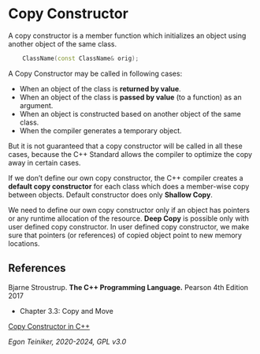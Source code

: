 # Copy Constructor

A copy constructor is a member function which initializes an object using another object of the same class.
		
```C++
    ClassName(const ClassName& orig); 
```		

A Copy Constructor may be called in following cases:
* When an object of the class is **returned by value**.
* When an object of the class is **passed by value** (to a function) as an argument.
* When an object is constructed based on another object of the same class.
* When the compiler generates a temporary object.

But it is not guaranteed that a copy constructor will be called in all 
these cases, because the C++ Standard allows the compiler to optimize the 
copy away in certain cases.

If we don’t define our own copy constructor, the C++ compiler creates a 
**default copy constructor** for each class which does a member-wise copy 
between objects.
Default constructor does only **Shallow Copy**.
	
We need to define our own copy constructor only if an object has pointers 
or any runtime allocation of the resource.
**Deep Copy** is possible only with user defined copy constructor. 
In user defined copy constructor, we make sure that pointers (or references) 
of copied object point to new memory locations.
	

## References
Bjarne Stroustrup. **The C++ Programming Language.** Pearson 4th Edition 2017
* Chapter 3.3: Copy and Move

[Copy Constructor in C++](https://www.geeksforgeeks.org/copy-constructor-in-cpp/)

*Egon Teiniker, 2020-2024, GPL v3.0*
